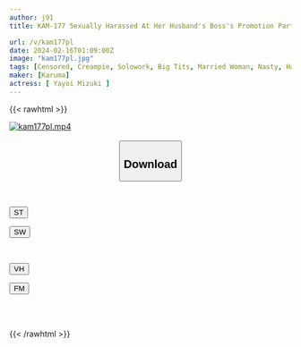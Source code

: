 ```yaml
---
author: j91
title: KAM-177 Sexually Harassed At Her Husband's Boss's Promotion Party - NTR Married Woman's Home Party - My Beautiful Big Tits And Ass Wife Gets Drunk And Fucked In Full Throat Mizuki Yayoi

url: /v/kam177pl
date: 2024-02-16T01:09:00Z
image: "kam177pl.jpg"
tags: [Censored, Creampie, Solowork, Big Tits, Married Woman, Nasty, Hardcore, Documentary	]
maker: [Karuma]
actress: [ Yayoi Mizuki ]
---
```



{{< rawhtml >}}

<div class="video" data-videoid="G66jjZ7gD6UlK4">
    <a href="javascript:;">
        <img src="/v/kam177pl/kam177pl.jpg" width="WIDTH" height="HEIGHT" alt="kam177pl.mp4" loading="lazy">
    </a>
</div>

<script type="text/javascript" src="https://j91.asia/asset/on-demand-st.js"></script>

<br>
  <link rel="stylesheet" href="https://j91.asia/asset/bs5.css">
  
  <center>
  <button class="btn btn-primary" type="button" data-bs-toggle="collapse" data-bs-target=".multi-collapse" aria-expanded="false" aria-controls="multiCollapseExample1 multiCollapseExample2"><h2>Download</h2></button></center>
</p>
<div class="row">
  <div class="col">
    <div class="collapse multi-collapse" id="multiCollapseExample1">
      <div class="card card-body">
	      	      <br>
<div class="buttons">  
<p><a href="https://streamtape.to/v/G66jjZ7gD6UlK4" target="_blank"><button class="btn-hover color-3"><i class="fa fa-download"></i> ST</button></a></p>
<p><a href="https://cdnwish.com/b2eb2ngwhabn" target="_blank"><button class="btn-hover color-2"><i class="fa fa-download"></i> SW</button></a></p></div>
    </div>
  </div>
</div>
  <div class="col">
    <div class="collapse multi-collapse" id="multiCollapseExample2">
      <div class="card card-body">
	      <br>
<div class="buttons">
<p><a href="javascript:;" target="_blank"><button class="btn-hover color-9"><i class="fa fa-download"></i> VH</button></a></p>
<p><a href="javascript:;"><button class="btn-hover color-8"><i class="fa fa-download"></i> FM</button></a></p></div>
<br><br>
      </div>
    </div>
  </div>
</div>

{{< /rawhtml >}}